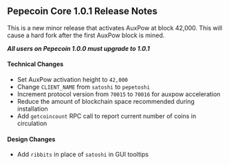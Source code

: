 ## Pepecoin Core 1.0.1 Release Notes

This is a new minor release that activates AuxPow at block 42,000. This will cause a hard fork after the first AuxPow block is mined.

***All users on Pepecoin 1.0.0 must upgrade to 1.0.1***

#### Technical Changes

* Set AuxPow activation height to `42,000`
* Change `CLIENT_NAME` from `satoshi` to `pepetoshi`
* Increment protocol version from `70015` to `70016` for auxpow acceleration
* Reduce the amount of blockchain space recommended during installation
* Add `getcoincount` RPC call to report current number of coins in circulation

#### Design Changes

* Add `ribbits` in place of `satoshi` in GUI tooltips
